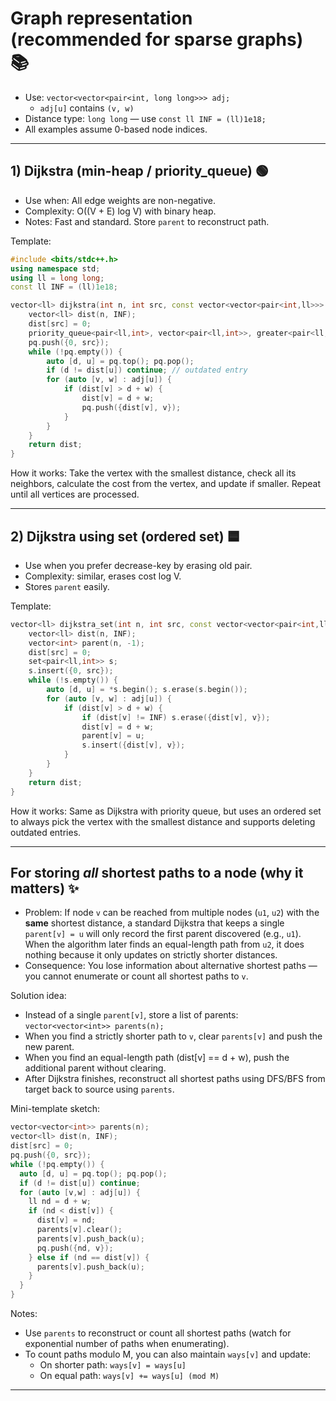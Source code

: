 # Graph representation (recommended for sparse graphs) 📚

- Use: `vector<vector<pair<int, long long>>> adj;`  
  - `adj[u]` contains `(v, w)`
- Distance type: `long long` — use `const ll INF = (ll)1e18;`
- All examples assume 0-based node indices.

---

## 1) Dijkstra (min-heap / priority_queue) 🟢

- Use when: All edge weights are non-negative.  
- Complexity: O((V + E) log V) with binary heap.  
- Notes: Fast and standard. Store `parent` to reconstruct path.

Template:

```cpp
#include <bits/stdc++.h>
using namespace std;
using ll = long long;
const ll INF = (ll)1e18;

vector<ll> dijkstra(int n, int src, const vector<vector<pair<int,ll>>> &adj) {
    vector<ll> dist(n, INF);
    dist[src] = 0;
    priority_queue<pair<ll,int>, vector<pair<ll,int>>, greater<pair<ll,int>>> pq;
    pq.push({0, src});
    while (!pq.empty()) {
        auto [d, u] = pq.top(); pq.pop();
        if (d != dist[u]) continue; // outdated entry
        for (auto [v, w] : adj[u]) {
            if (dist[v] > d + w) {
                dist[v] = d + w;
                pq.push({dist[v], v});
            }
        }
    }
    return dist;
}
```

How it works:
Take the vertex with the smallest distance, check all its neighbors, calculate the cost from the vertex, and update if smaller. Repeat until all vertices are processed.

---

## 2) Dijkstra using set (ordered set) 🟦

- Use when you prefer decrease-key by erasing old pair.  
- Complexity: similar, erases cost log V.  
- Stores `parent` easily.

Template:

```cpp
vector<ll> dijkstra_set(int n, int src, const vector<vector<pair<int,ll>>> &adj) {
    vector<ll> dist(n, INF);
    vector<int> parent(n, -1);
    dist[src] = 0;
    set<pair<ll,int>> s;
    s.insert({0, src});
    while (!s.empty()) {
        auto [d, u] = *s.begin(); s.erase(s.begin());
        for (auto [v, w] : adj[u]) {
            if (dist[v] > d + w) {
                if (dist[v] != INF) s.erase({dist[v], v});
                dist[v] = d + w;
                parent[v] = u;
                s.insert({dist[v], v});
            }
        }
    }
    return dist;
}
```

How it works:
Same as Dijkstra with priority queue, but uses an ordered set to always pick the vertex with the smallest distance and supports deleting outdated entries.

---

## For storing *all* shortest paths to a node (why it matters) ✨

- Problem: If node `v` can be reached from multiple nodes (`u1`, `u2`) with the **same** shortest distance, a standard Dijkstra that keeps a single `parent[v] = u` will only record the first parent discovered (e.g., `u1`). When the algorithm later finds an equal-length path from `u2`, it does nothing because it only updates on strictly shorter distances.
- Consequence: You lose information about alternative shortest paths — you cannot enumerate or count all shortest paths to `v`.

Solution idea:
- Instead of a single `parent[v]`, store a list of parents: `vector<vector<int>> parents(n);`
- When you find a strictly shorter path to `v`, clear `parents[v]` and push the new parent.
- When you find an equal-length path (dist[v] == d + w), push the additional parent without clearing.
- After Dijkstra finishes, reconstruct all shortest paths using DFS/BFS from target back to source using `parents`.

Mini-template sketch:

```cpp
vector<vector<int>> parents(n);
vector<ll> dist(n, INF);
dist[src] = 0;
pq.push({0, src});
while (!pq.empty()) {
  auto [d, u] = pq.top(); pq.pop();
  if (d != dist[u]) continue;
  for (auto [v,w] : adj[u]) {
    ll nd = d + w;
    if (nd < dist[v]) {
      dist[v] = nd;
      parents[v].clear();
      parents[v].push_back(u);
      pq.push({nd, v});
    } else if (nd == dist[v]) {
      parents[v].push_back(u);
    }
  }
}
```

Notes:
- Use `parents` to reconstruct or count all shortest paths (watch for exponential number of paths when enumerating).
- To count paths modulo M, you can also maintain `ways[v]` and update:
  - On shorter path: `ways[v] = ways[u]`
  - On equal path: `ways[v] += ways[u] (mod M)`
---

